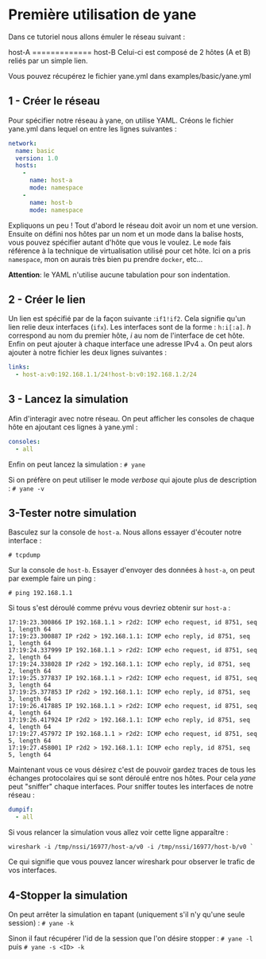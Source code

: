 Première utilisation de yane
============================


Dans ce tutoriel nous allons émuler le réseau suivant :

host-A	=============	host-B
Celui-ci est composé de 2 hôtes (A et B) reliés par un simple lien.

Vous pouvez récupérez le fichier yane.yml dans examples/basic/yane.yml


1 - Créer le réseau
-----------------
Pour spécifier notre réseau à yane, on utilise YAML.
Créons le fichier yane.yml dans lequel on entre les lignes suivantes :
```yaml
network:
  name: basic
  version: 1.0
  hosts:
    -
      name: host-a
      mode: namespace
    -  
      name: host-b
      mode: namespace
```
Expliquons un peu ! Tout d'abord le réseau doit avoir un nom et une version. Ensuite on défini nos hôtes par un nom et un mode dans la balise hosts, vous pouvez spécifier autant d'hôte que vous le voulez. Le `mode` fais référence à la technique de virtualisation utilisé pour cet hôte. Ici on a pris `namespace`, mon on aurais très bien pu prendre `docker`, etc...

**Attention**: le YAML n'utilise aucune tabulation pour son indentation.

2 - Créer le lien
---------------

Un lien est spécifié par de la façon suivante :`if1!if2`. Cela signifie qu'un lien relie deux interfaces (`ifx`). Les interfaces sont de la forme : `h:i[:a]`. *h* correspond au nom du premier hôte, *i* au nom de l'interface de cet hôte. Enfin on peut ajouter à chaque interface une adresse IPv4 `a`.
On peut alors ajouter à notre fichier les deux lignes suivantes :
```yaml
links:
  - host-a:v0:192.168.1.1/24!host-b:v0:192.168.1.2/24
```
3 - Lancez la simulation
----------------------

Afin d'interagir avec notre réseau. On peut afficher les consoles de chaque hôte en ajoutant ces lignes à yane.yml :
```yaml
consoles:
  - all
```
Enfin on peut lancez la simulation :
`# yane`

Si on préfère on peut utiliser le mode _verbose_ qui ajoute plus de description :
`# yane -v`

3-Tester notre simulation
-------------------------

Basculez sur la console de `host-a`. Nous allons essayer d'écouter notre interface :

	# tcpdump

Sur la console de `host-b`. Essayer d'envoyer des données à `host-a`, on peut par exemple faire un ping :

	# ping 192.168.1.1

Si tous s'est déroulé comme prévu vous devriez obtenir sur `host-a` :

	17:19:23.300866 IP 192.168.1.1 > r2d2: ICMP echo request, id 8751, seq 1, length 64
	17:19:23.300887 IP r2d2 > 192.168.1.1: ICMP echo reply, id 8751, seq 1, length 64
	17:19:24.337999 IP 192.168.1.1 > r2d2: ICMP echo request, id 8751, seq 2, length 64
	17:19:24.338028 IP r2d2 > 192.168.1.1: ICMP echo reply, id 8751, seq 2, length 64
	17:19:25.377837 IP 192.168.1.1 > r2d2: ICMP echo request, id 8751, seq 3, length 64
	17:19:25.377853 IP r2d2 > 192.168.1.1: ICMP echo reply, id 8751, seq 3, length 64
	17:19:26.417885 IP 192.168.1.1 > r2d2: ICMP echo request, id 8751, seq 4, length 64
	17:19:26.417924 IP r2d2 > 192.168.1.1: ICMP echo reply, id 8751, seq 4, length 64
	17:19:27.457972 IP 192.168.1.1 > r2d2: ICMP echo request, id 8751, seq 5, length 64
	17:19:27.458001 IP r2d2 > 192.168.1.1: ICMP echo reply, id 8751, seq 5, length 64

Maintenant vous ce vous désirez c'est de pouvoir gardez traces de tous les échanges protocolaires qui se sont déroulé entre nos hôtes.
Pour cela _yane_ peut "sniffer" chaque interfaces.
Pour sniffer toutes les interfaces de notre réseau :
```yaml
dumpif:
  - all
```
Si vous relancer la simulation vous allez voir cette ligne apparaître :

```
wireshark -i /tmp/nssi/16977/host-a/v0 -i /tmp/nssi/16977/host-b/v0 `
```
Ce qui signifie que vous pouvez lancer wireshark pour observer le trafic de vos interfaces.

4-Stopper la simulation
-----------------------

On peut arrêter la simulation en tapant (uniquement s'il n'y qu'une seule session) : `# yane -k`

Sinon il faut récupérer l'id de la session que l'on désire stopper : `# yane -l` puis `# yane -s <ID> -k`
